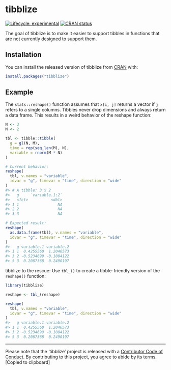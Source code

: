 
<!-- README.md is generated from README.Rmd. Please edit that file -->

# tibblize

<!-- badges: start -->

[![Lifecycle:
experimental](https://img.shields.io/badge/lifecycle-experimental-orange.svg)](https://www.tidyverse.org/lifecycle/#experimental)
[![CRAN
status](https://www.r-pkg.org/badges/version/tibblize)](https://CRAN.R-project.org/package=tibblize)
<!-- badges: end -->

The goal of tibblize is to make it easier to support tibbles in
functions that are not currently designed to support them.

## Installation

You can install the released version of tibblize from
[CRAN](https://CRAN.R-project.org) with:

``` r
install.packages("tibblize")
```

## Example

The `stats::reshape()` function assumes that `x[i, j]` returns a vector
if `j` refers to a single columns. Tibbles never drop dimensions and
always return a data frame. This results in a weird behavior of the
reshape function:

``` r
N <- 3
M <- 2

tbl <- tibble::tibble(
  g = gl(N, M),
  time = rep(seq_len(M), N),
  variable = rnorm(M * N)
)

# Current behavior:
reshape(
  tbl, v.names = "variable",
  idvar = "g", timevar = "time", direction = "wide"
)
#> # A tibble: 3 x 2
#>   g     `variable.1:2`
#>   <fct>          <dbl>
#> 1 1                 NA
#> 2 2                 NA
#> 3 3                 NA

# Expected result:
reshape(
  as.data.frame(tbl), v.names = "variable",
  idvar = "g", timevar = "time", direction = "wide"
)
#>   g variable.1 variable.2
#> 1 1  0.4255560  1.2046573
#> 3 2 -0.5234699 -0.1084122
#> 5 3  0.2087368  0.2490197
```

tibblize to the rescue: Use `tbl_()` to create a tibble-friendly
version of the `reshape()` function:

``` r
library(tibblize)

reshape <- tbl_(reshape)

reshape(
  tbl, v.names = "variable",
  idvar = "g", timevar = "time", direction = "wide"
)
#>   g variable.1 variable.2
#> 1 1  0.4255560  1.2046573
#> 3 2 -0.5234699 -0.1084122
#> 5 3  0.2087368  0.2490197
```

-----

Please note that the ‘tibblize’ project is released with a [Contributor
Code of Conduct](CODE_OF_CONDUCT.md). By contributing to this project,
you agree to abide by its terms. \[Copied to clipboard\]
